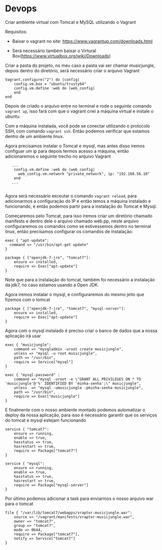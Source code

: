# Devops

Criar ambiente virtual com Tomcat e  MySQL utilizando o Vagrant

Requisitos:

- Baixar o vagrant no site: https://www.vagrantup.com/downloads.html

- Será necessário também baixar o Virtural Box(https://www.virtualbox.org/wiki/Downloads)


Criar a pasta do projeto, no meu caso a pasta vai ser chamar musicjungle, depois dentro do diretório, será necessário criar o arquivo Vagrant


```
Vagrant.configure("2") do |config|
    config.vm.box = "ubuntu/trusty64"
    config.vm.define :web do |web_config|
    end     
end

```

Depois de criado o arquivo entre no terminal e rode o seguinte comando `vagrant up`, isso fará com que o vagrant criei a máquina virtual e instale o ubuntu.

Com a máquina instalada, você pode se conectar utilizando o protocolo SSH, com comando `vagrant ssh`. Então podemos verificar que estamos dentro de um ambiente linux.

Agora precisamos instalar o Tomcat e mysql, mas antes disso iremos configuar um ip para depois termos acesso a máquina, então adicionaremos o seguinte trecho no arquivo Vagrant

```
   ...
    config.vm.define :web do |web_config|
      web_config.vm.network "private_network", ip: "192.168.56.10"
    end 
   ...
  
```
Agora será necessário exceutar o comando `vagrant reload`, para adicionarmos a configuração do IP e então temos a máquina instalado e funcionando, e então podemos partir para a instalação do Tomcat e Mysql.

Começaremos pelo Tomcat, para isso iremos criar um diretório chamado manifests e dentro dele o arquivo chamado web.pp, neste arquivo configuraremos os comandos como se estivessemos dentro no terminal linux, então precisamos configurar os comandos de instalação:

```
exec { "apt-update":
  command => "/usr/bin/apt-get update"
}

package { ["openjdk-7-jre", "tomcat7"]:
    ensure => installed,
    require => Exec["apt-update"]
}

```

Note que para a instalação do tomcat, também foi necessário a instalação da jdk7, no caso estamos usando a Open JDK.


Agora iremos instalar o mysql, e configuraremos do mesmo jeito que fizemos com o tomcat


```
package { ["openjdk-7-jre", "tomcat7", "mysql-server"]:
    ensure => installed,
    require => Exec["apt-update"]
}

```

Agora com o mysql instalado é preciso criar o banco de dados que a nossa aplicação irá usar

```
exec { "musicjungle":
    command => "mysqladmin -uroot create musicjungle",
    unless => "mysql -u root musicjungle",
    path => "/usr/bin",
    require => Service["mysql"]
}

exec { "mysql-password" :
    command => "mysql -uroot -e \"GRANT ALL PRIVILEGES ON * TO 'musicjungle'@'%' IDENTIFIED BY 'minha-senha';\" musicjungle",
    unless  => "mysql -umusicjungle -pminha-senha musicjungle",
    path => "/usr/bin",
    require => Exec["musicjungle"]
}

```

E finalmente com o nosso ambiente montado podemos automatizar o deploy da nossa aplicação, para isso é necessário garantir que os serviços do tomcat e mysql estejam funcionando


```
service { "tomcat7":
    ensure => running,
    enable => true,
    hasstatus => true,
    hasrestart => true,
    require => Package["tomcat7"]    
}

service { "mysql":
    ensure => running,
    enable => true,
    hasstatus => true,
    hasrestart => true,
    require => Package["mysql-server"]
}

```

Por último podemos adicionar a task para enviarmos o nosso arquivo war para o tomcat

```
file { "/var/lib/tomcat7/webapps/vraptor-musicjungle.war":
    source => "/vagrant/manifests/vraptor-musicjungle.war",
    owner => "tomcat7",
    group => "tomcat7",
    mode => 0644,
    require => Package["tomcat7"],
    notify => Service["tomcat7"]
}

```






































